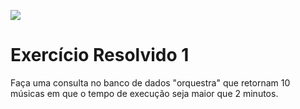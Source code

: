 ![](https://i.imgur.com/xG74tOh.png)

# Exercício Resolvido 1

Faça uma consulta no banco de dados "orquestra" que retornam 10 músicas em que o tempo de execução seja maior que 2 minutos.